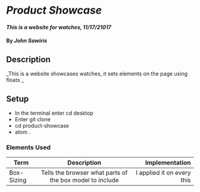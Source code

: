 # _Product Showcase_

#### _This is a website for watches, 11/17/21017_

#### By _**John Sawiris**_

## Description
_This is a website showcases watches, it sets elements on the page using floats _

## Setup
* In the terminal enter cd desktop
* Enter git clone
* cd product-showcase
* atom .

### Elements Used

| Term | Description | Implementation
| ----- |:------------:| ------------:|
| Box-Sizing | Tells the browser what parts of the box model to include | I applied it on every this |
